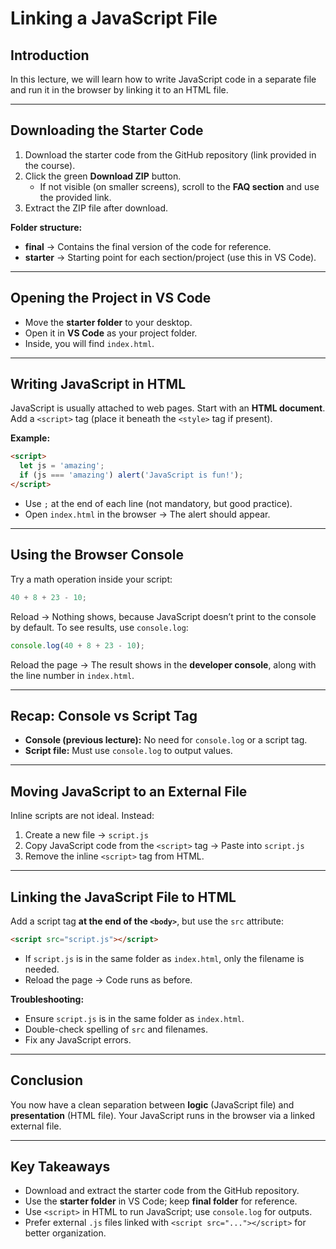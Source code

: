 # Linking a JavaScript File

## Introduction
In this lecture, we will learn how to write JavaScript code in a separate file and run it in the browser by linking it to an HTML file.

---

## Downloading the Starter Code
1. Download the starter code from the GitHub repository (link provided in the course).
2. Click the green **Download ZIP** button.  
   - If not visible (on smaller screens), scroll to the **FAQ section** and use the provided link.
3. Extract the ZIP file after download.

**Folder structure:**
- **final** → Contains the final version of the code for reference.
- **starter** → Starting point for each section/project (use this in VS Code).

---

## Opening the Project in VS Code
- Move the **starter folder** to your desktop.
- Open it in **VS Code** as your project folder.
- Inside, you will find `index.html`.

---

## Writing JavaScript in HTML
JavaScript is usually attached to web pages. Start with an **HTML document**.  
Add a `<script>` tag (place it beneath the `<style>` tag if present).

**Example:**
```html
<script>
  let js = 'amazing';
  if (js === 'amazing') alert('JavaScript is fun!');
</script>
````

* Use `;` at the end of each line (not mandatory, but good practice).
* Open `index.html` in the browser → The alert should appear.

---

## Using the Browser Console

Try a math operation inside your script:

```javascript
40 + 8 + 23 - 10;
```

Reload → Nothing shows, because JavaScript doesn’t print to the console by default.
To see results, use `console.log`:

```javascript
console.log(40 + 8 + 23 - 10);
```

Reload the page → The result shows in the **developer console**, along with the line number in `index.html`.

---

## Recap: Console vs Script Tag

* **Console (previous lecture):** No need for `console.log` or a script tag.
* **Script file:** Must use `console.log` to output values.

---

## Moving JavaScript to an External File

Inline scripts are not ideal. Instead:

1. Create a new file → `script.js`
2. Copy JavaScript code from the `<script>` tag → Paste into `script.js`
3. Remove the inline `<script>` tag from HTML.

---

## Linking the JavaScript File to HTML

Add a script tag **at the end of the `<body>`**, but use the `src` attribute:

```html
<script src="script.js"></script>
```

* If `script.js` is in the same folder as `index.html`, only the filename is needed.
* Reload the page → Code runs as before.

**Troubleshooting:**

* Ensure `script.js` is in the same folder as `index.html`.
* Double-check spelling of `src` and filenames.
* Fix any JavaScript errors.

---

## Conclusion

You now have a clean separation between **logic** (JavaScript file) and **presentation** (HTML file).
Your JavaScript runs in the browser via a linked external file.

---

## Key Takeaways

* Download and extract the starter code from the GitHub repository.
* Use the **starter folder** in VS Code; keep **final folder** for reference.
* Use `<script>` in HTML to run JavaScript; use `console.log` for outputs.
* Prefer external `.js` files linked with `<script src="..."></script>` for better organization.

```
```
